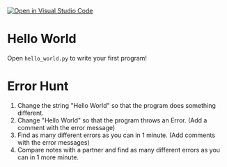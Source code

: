 [![Open in Visual Studio Code](https://classroom.github.com/assets/open-in-vscode-2e0aaae1b6195c2367325f4f02e2d04e9abb55f0b24a779b69b11b9e10269abc.svg)](https://classroom.github.com/online_ide?assignment_repo_id=20137770&assignment_repo_type=AssignmentRepo)
# Hello World

Open `hello_world.py` to write your first program!

# Error Hunt

1. Change the string "Hello World" so that the program does something different.
2. Change "Hello World" so that the program throws an Error. (Add a comment with the error message)
3. Find as many different errors as you can in 1 minute. (Add comments with the error messages)
4. Compare notes with a partner and find as many different errors as you can in 1 more minute.
